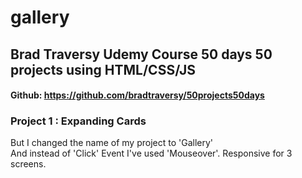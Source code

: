 # gallery

## Brad Traversy Udemy Course 50 days 50 projects using HTML/CSS/JS
#### Github: https://github.com/bradtraversy/50projects50days

### Project 1 : Expanding Cards

But I changed the name of my project to 'Gallery' <br>
And instead of 'Click' Event I've used 'Mouseover'. Responsive for 3 screens.
